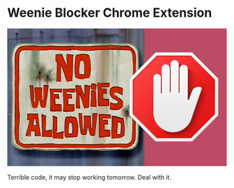 # Weenie Blocker Chrome Extension

![no weenies allowed](https://github.com/hopskipnfall/weenieblocker/blob/master/imagebanner.png "no melees allowed")

Terrible code, it may stop working tomorrow. Deal with it.
